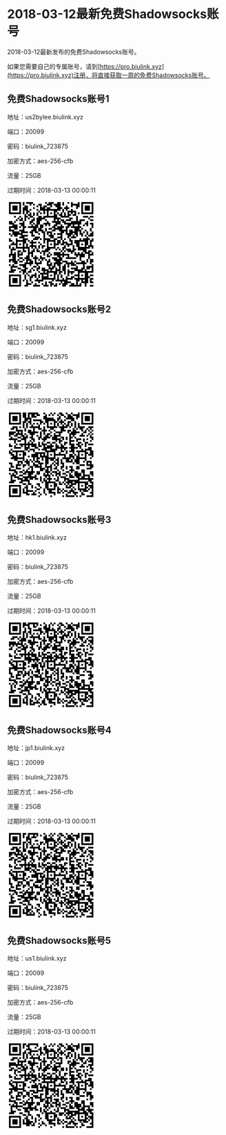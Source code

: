 # 2018-03-12最新免费Shadowsocks账号

2018-03-12最新发布的免费Shadowsocks账号。

如果您需要自己的专属账号，请到[https://pro.biulink.xyz](https://pro.biulink.xyz)注册，将直接获取一周的免费Shadowsocks账号。

## 免费Shadowsocks账号1

地址：us2bylee.biulink.xyz

端口：20099

密码：biulink_723875

加密方式：aes-256-cfb

流量：25GB

过期时间：2018-03-13 00:00:11

![二维码](qrcode/046553ef-3c2d-48e5-a90e-326f530ddc24.png)

## 免费Shadowsocks账号2

地址：sg1.biulink.xyz

端口：20099

密码：biulink_723875

加密方式：aes-256-cfb

流量：25GB

过期时间：2018-03-13 00:00:11

![二维码](qrcode/9872e971-a6f1-4181-b358-d11764b19aad.png)

## 免费Shadowsocks账号3

地址：hk1.biulink.xyz

端口：20099

密码：biulink_723875

加密方式：aes-256-cfb

流量：25GB

过期时间：2018-03-13 00:00:11

![二维码](qrcode/dce56db1-ef68-4878-bbe5-4b7339762e43.png)

## 免费Shadowsocks账号4

地址：jp1.biulink.xyz

端口：20099

密码：biulink_723875

加密方式：aes-256-cfb

流量：25GB

过期时间：2018-03-13 00:00:11

![二维码](qrcode/6c7f5567-55d3-4784-a51f-ea5a88370103.png)

## 免费Shadowsocks账号5

地址：us1.biulink.xyz

端口：20099

密码：biulink_723875

加密方式：aes-256-cfb

流量：25GB

过期时间：2018-03-13 00:00:11

![二维码](qrcode/8921cddf-3c39-44d1-ab04-04050ca9ef1a.png)

